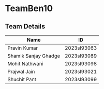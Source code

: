 # TeamBen10

## Team Details 

| Name                 |      ID        |
| -------------------- | -------------- |
| Pravin Kumar         | 2023sl93063    |
| Shamik Sanjay Ghadge | 2023sl93089    |
| Mohit Nathwani       | 2023sl93098    |
| Prajwal Jain         | 2023sl93021    |
| Shuchit Pant         | 2023sl93099    |
